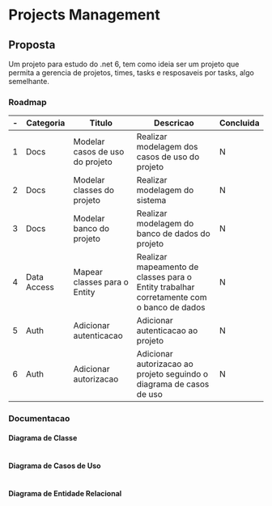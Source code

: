 # Projects Management

## Proposta

Um projeto para estudo do .net 6, tem como ideia ser um projeto que permita a gerencia de projetos, times, tasks e resposaveis por tasks, algo semelhante.

### Roadmap

| -   | Categoria   | Titulo                          | Descricao                                                                                | Concluida |
| --- | ----------- | ------------------------------- | ---------------------------------------------------------------------------------------- | --------- |
| 1   | Docs        | Modelar casos de uso do projeto | Realizar modelagem dos casos de uso do projeto                                           | N         |
| 2   | Docs        | Modelar classes do projeto      | Realizar modelagem do sistema                                                            | N         |
| 3   | Docs        | Modelar banco do projeto        | Realizar modelagem do banco de dados do projeto                                          | N         |
| 4   | Data Access | Mapear classes para o Entity    | Realizar mapeamento de classes para o Entity trabalhar corretamente com o banco de dados | N         |
| 5   | Auth        | Adicionar autenticacao          | Adicionar autenticacao ao projeto                                                        | N         |
| 6   | Auth        | Adicionar autorizacao           | Adicionar autorizacao ao projeto seguindo o diagrama de casos de uso                     | N         |






### Documentacao

#### Diagrama de Classe

```mermaid

```

#### Diagrama de Casos de Uso

```mermaid

```

#### Diagrama de Entidade Relacional

```mermaid

```